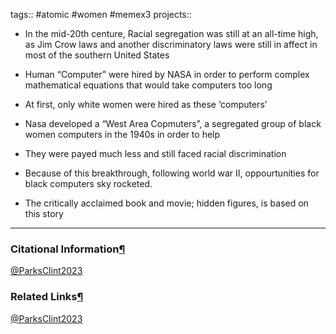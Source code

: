 tags:: #atomic #women #memex3 projects::[](https://natmeng.github.io/memx2/atomic/@ParksClint2023/)



-   In the mid-20th centure, Racial segregation was still at an all-time high, as Jim Crow laws and another discriminatory laws were still in affect in most of the southern United States
    
-   Human “Computer” were hired by NASA in order to perform complex mathematical equations that would take computers too long
    
-   At first, only white women were hired as these ‘computers’
    
-   Nasa developed a “West Area Copmuters”, a segregated group of black women computers in the 1940s in order to help
    
-   They were payed much less and still faced racial discrimination
    
-   Because of this breakthrough, following world war II, oppourtunities for black computers sky rocketed.
    
-   The critically acclaimed book and movie; hidden figures, is based on this story
    


---

### Citational Information[¶](https://natmeng.github.io/memx2/sources/@ParksClint2023/#citational-information "Permanent link")

[@ParksClint2023](https://natmeng.github.io/memx2/sources/@ParksClint2023/) 

### Related Links[¶](https://natmeng.github.io/memx2/atomic/@ParksClint2023/#related-links "Permanent link")
[@ParksClint2023](https://natmeng.github.io/memx2/annotations/@ParksClint2023/) 

